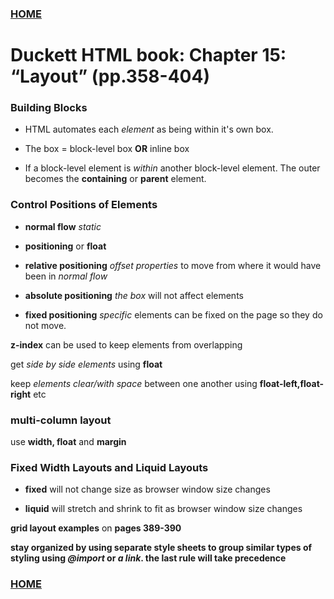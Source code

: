 ### [HOME](README.md)

# Duckett HTML book: Chapter 15: “Layout” (pp.358-404)

### Building Blocks

- HTML automates each *element* as being within it's own box.

- The box = block-level box **OR** inline box

- If a block-level element is *within* another block-level element. The outer becomes the **containing** or **parent** element.

### Control Positions of Elements

- **normal flow** *static*

- **positioning** or **float**

- **relative positioning** *offset properties* to move from where it would have been in *normal flow*

- **absolute positioning** *the box* will not affect elements

- **fixed positioning** *specific* elements can be fixed on the page so they do not move.

**z-index** can be used to keep elements from overlapping

get *side by side elements* using **float**

keep *elements clear/with space* between one another using **float-left,float-right** etc

### multi-column layout

use **width, float** and **margin**

### Fixed Width Layouts and Liquid Layouts

- **fixed** will not change size as browser window size changes

- **liquid** will stretch and shrink to fit as browser window size changes

**grid layout examples** on **pages 389-390**

**stay organized by using separate style sheets to group similar types of styling using *@import* or *a link*. the last rule will take precedence**

### [HOME](README.md)